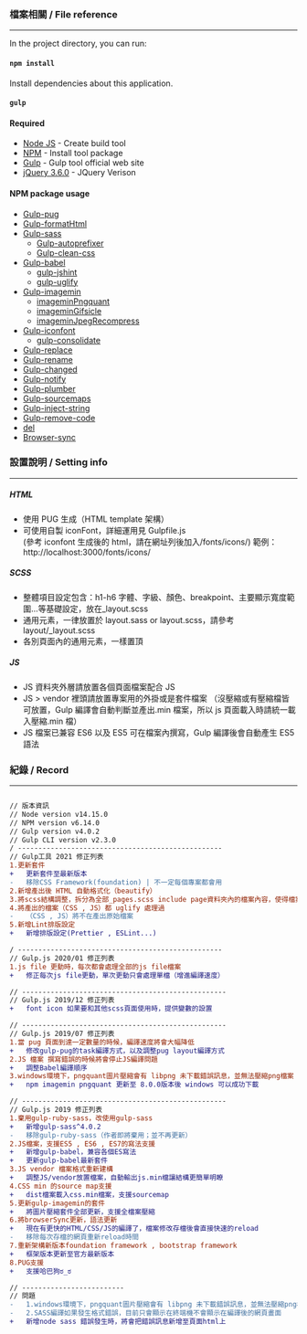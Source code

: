 ### 檔案相關 / File reference

---

In the project directory, you can run:

#### `npm install`

Install dependencies about this application.

#### `gulp`

#### Required

- [Node JS](https://nodejs.org/en/) - Create build tool
- [NPM](https://www.npmjs.com/) - Install tool package
- [Gulp](https://gulpjs.com/) - Gulp tool official web site
- [jQuery 3.6.0](https://code.jquery.com/jquery/) - JQuery Verison

#### NPM package usage

- [Gulp-pug](https://www.npmjs.com/package/gulp-pug)
- [Gulp-formatHtml](https://www.npmjs.com/package/gulp-format-html)
- [Gulp-sass](https://www.npmjs.com/package/gulp-sass)
  - [Gulp-autoprefixer](https://www.npmjs.com/package/gulp-autoprefixer)
  - [Gulp-clean-css](https://www.npmjs.com/package/gulp-clean-css)
- [Gulp-babel](https://www.npmjs.com/package/gulp-babel)
  - [gulp-jshint](https://www.npmjs.com/package/gulp-jshint)
  - [gulp-uglify](https://www.npmjs.com/package/gulp-uglify)
- [Gulp-imagemin](https://www.npmjs.com/package/gulp-imagemin)
  - [imageminPngquant](https://www.npmjs.com/package/imagemin-pngquant)
  - [imageminGifsicle](https://www.npmjs.com/package/imagemin-gifsicle)
  - [imageminJpegRecompress](https://www.npmjs.com/package/imagemin-jpeg-recompress)
- [Gulp-iconfont](https://www.npmjs.com/package/gulp-iconfont)
  - [gulp-consolidate](https://www.npmjs.com/package/gulp-consolidate)
- [Gulp-replace](https://www.npmjs.com/package/gulp-replace)
- [Gulp-rename](https://www.npmjs.com/package/gulp-rename)
- [Gulp-changed](https://www.npmjs.com/package/gulp-changed)
- [Gulp-notify](https://www.npmjs.com/package/gulp-notify)
- [Gulp-plumber](https://www.npmjs.com/package/gulp-plumber)
- [Gulp-sourcemaps](https://www.npmjs.com/search?q=Gulp-sourcemaps)
- [Gulp-inject-string](https://www.npmjs.com/package/gulp-inject-string)
- [Gulp-remove-code](https://www.npmjs.com/package/gulp-remove-code)
- [del](https://www.npmjs.com/package/del)
- [Browser-sync](https://www.browsersync.io/)

### 設置說明 / Setting info

---

##### HTML

- 使用 PUG 生成（HTML template 架構）<br>
- 可使用自製 iconFont，詳細運用見 Gulpfile.js
  <br>
  (參考 iconfont 生成後的 html，請在網址列後加入/fonts/icons/)
  範例：http://localhost:3000/fonts/icons/

##### SCSS

- 整體項目設定包含：h1-h6 字體、字級、顏色、breakpoint、主要顯示寬度範圍...等基礎設定，放在\_layout.scss
- 通用元素，一律放置於 layout.sass or layout.scss，請參考 layout/\_layout.scss
- 各別頁面內的通用元素，一樣置頂

##### JS

- JS 資料夾外層請放置各個頁面檔案配合 JS
- JS > vendor 裡頭請放置專案用的外掛或是套件檔案
  （沒壓縮或有壓縮檔皆可放置，Gulp 編譯會自動判斷並產出.min 檔案，所以 js 頁面載入時請統一載入壓縮.min 檔）
- JS 檔案已兼容 ES6 以及 ES5 可在檔案內撰寫，Gulp 編譯後會自動產生 ES5 語法

### 紀錄 / Record

---

```diff

// 版本資訊
// Node version v14.15.0
// NPM version v6.14.0
// Gulp version v4.0.2
// Gulp CLI version v2.3.0
/ --------------------------------------------------
// Gulp工具 2021 修正列表
1.更新套件
+	更新套件至最新版本
-	移除CSS Framework(foundation) | 不一定每個專案都會用
2.新增產出後 HTML 自動格式化（beautify）
3.將scss結構調整，拆分為全部_pages.scss include page資料夾內的檔案內容，使得檔案更容易找到
4.將產出的檔案（CSS , JS）都 uglify 處理過
-	（CSS , JS）將不在產出原始檔案
5.新增Lint排版設定
+	新增排版設定(Prettier , ESLint...)

/ --------------------------------------------------
// Gulp.js 2020/01 修正列表
1.js file 更動時，每次都會處理全部的js file檔案
+	修正每次js file更動，單次更動只會處理單檔（增進編譯速度）

// --------------------------------------------------
// Gulp.js 2019/12 修正列表
+	font icon 如果要和其他scss頁面使用時，提供變數的設置

// --------------------------------------------------
// Gulp.js 2019/07 修正列表
1.當 pug 頁面到達一定數量的時候，編譯速度將會大幅降低
+	修改gulp-pug的task編譯方式，以及調整pug layout編譯方式
2.JS 檔案 撰寫錯誤的時候將會停止JS編譯問題
+	調整Babel編譯順序
3.windows環境下，pngquant圖片壓縮會有 libpng 未下載錯誤訊息，並無法壓縮png檔案
+	npm imagemin pngquant 更新至 8.0.0版本後 windows 可以成功下載

// --------------------------------------------------
// Gulp.js 2019 修正列表
1.棄用gulp-ruby-sass，改使用gulp-sass
+	新增gulp-sass^4.0.2
-	移除gulp-ruby-sass（作者即將棄用；並不再更新）
2.JS檔案，支援ES5 , ES6 , ES7的寫法支援
+	新增gulp-babel，兼容各個ES寫法
+	更新gulp-babel最新套件
3.JS vendor 檔案格式重新建構
+	調整JS/vendor放置檔案，自動輸出js.min檔讓結構更簡單明瞭
4.CSS min 的source map支援
+	dist檔案載入css.min檔案，支援sourcemap
5.更新gulp-imagemin的套件
+	將圖片壓縮套件全部更新，支援全檔案壓縮
6.將browserSync更新，語法更新
+	現在有更快的HTML/CSS/JS的編譯了，檔案修改存檔後會直接快速的reload
-	移除每次存檔的網頁重新reload時間
7.重新架構新版本foundation framework , bootstrap framework
+	框架版本更新至官方最新版本
8.PUG支援
+	支援哈巴狗ಠ_ಠ

// -------------------------
// 問題
-	1.windows環境下，pngquant圖片壓縮會有 libpng 未下載錯誤訊息，並無法壓縮png檔案
-	2.SASS編譯如果發生格式錯誤，目前只會顯示在終端機不會顯示在編譯後的網頁畫面
+	新增node sass 錯誤發生時，將會把錯誤訊息新增至頁面html上
```
